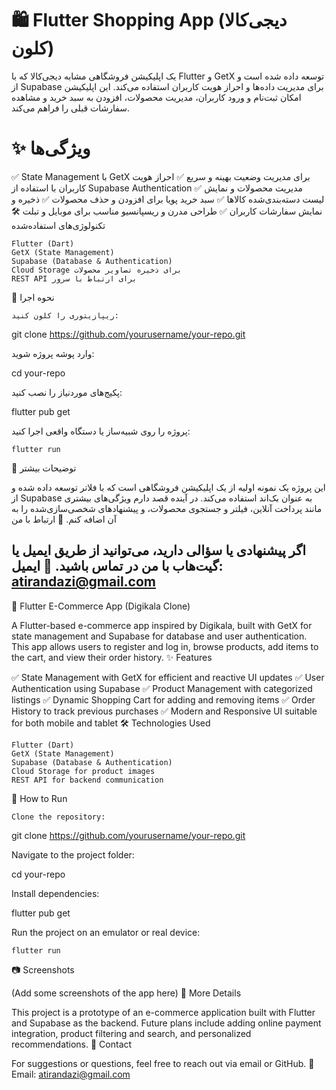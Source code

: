 # 🛍️ Flutter Shopping App (دیجی‌کالا کلون)  

یک اپلیکیشن فروشگاهی مشابه دیجی‌کالا که با Flutter و GetX توسعه داده شده است و از Supabase برای مدیریت داده‌ها و احراز هویت کاربران استفاده می‌کند. این اپلیکیشن امکان ثبت‌نام و ورود کاربران، مدیریت محصولات، افزودن به سبد خرید و مشاهده سفارشات قبلی را فراهم می‌کند.

# ✨ ویژگی‌ها

✅ State Management با GetX برای مدیریت وضعیت بهینه و سریع
✅ احراز هویت کاربران با استفاده از Supabase Authentication
✅ مدیریت محصولات و نمایش لیست دسته‌بندی‌شده کالاها
✅ سبد خرید پویا برای افزودن و حذف محصولات
✅ ذخیره و نمایش سفارشات کاربران
✅ طراحی مدرن و ریسپانسیو مناسب برای موبایل و تبلت
🛠 تکنولوژی‌های استفاده‌شده

    Flutter (Dart)
    GetX (State Management)
    Supabase (Database & Authentication)
    Cloud Storage برای ذخیره تصاویر محصولات
    REST API برای ارتباط با سرور

🚀 نحوه اجرا

    ریپازیتوری را کلون کنید:

git clone https://github.com/yourusername/your-repo.git

وارد پوشه پروژه شوید:

cd your-repo

پکیج‌های موردنیاز را نصب کنید:

flutter pub get

پروژه را روی شبیه‌ساز یا دستگاه واقعی اجرا کنید:

    flutter run
📌 توضیحات بیشتر

این پروژه یک نمونه اولیه از یک اپلیکیشن فروشگاهی است که با فلاتر توسعه داده شده و از Supabase به عنوان بک‌اند استفاده می‌کند. در آینده قصد دارم ویژگی‌های بیشتری مانند پرداخت آنلاین، فیلتر و جستجوی محصولات، و پیشنهادهای شخصی‌سازی‌شده را به آن اضافه کنم.
📩 ارتباط با من

اگر پیشنهادی یا سؤالی دارید، می‌توانید از طریق ایمیل یا گیت‌هاب با من در تماس باشید.
📧 ایمیل: atirandazi@gmail.com
--------------------------------------------------------

🛒 Flutter E-Commerce App (Digikala Clone)

A Flutter-based e-commerce app inspired by Digikala, built with GetX for state management and Supabase for database and user authentication. This app allows users to register and log in, browse products, add items to the cart, and view their order history.
✨ Features

✅ State Management with GetX for efficient and reactive UI updates
✅ User Authentication using Supabase
✅ Product Management with categorized listings
✅ Dynamic Shopping Cart for adding and removing items
✅ Order History to track previous purchases
✅ Modern and Responsive UI suitable for both mobile and tablet
🛠 Technologies Used

    Flutter (Dart)
    GetX (State Management)
    Supabase (Database & Authentication)
    Cloud Storage for product images
    REST API for backend communication

🚀 How to Run

    Clone the repository:

git clone https://github.com/yourusername/your-repo.git

Navigate to the project folder:

cd your-repo

Install dependencies:

flutter pub get

Run the project on an emulator or real device:

    flutter run

📷 Screenshots

(Add some screenshots of the app here)
📌 More Details

This project is a prototype of an e-commerce application built with Flutter and Supabase as the backend. Future plans include adding online payment integration, product filtering and search, and personalized recommendations.
📩 Contact

For suggestions or questions, feel free to reach out via email or GitHub.
📧 Email: atirandazi@gmail.com
